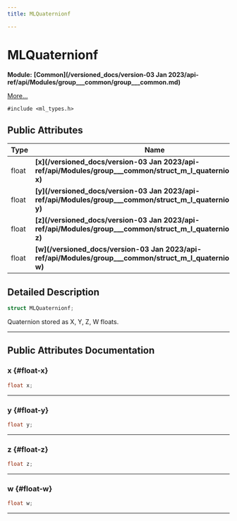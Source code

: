 ```yaml
---
title: MLQuaternionf

---
```


# MLQuaternionf

**Module:** **[Common](/versioned_docs/version-03 Jan 2023/api-ref/api/Modules/group___common/group___common.md)**



 [More...](#detailed-description)


`#include <ml_types.h>`

## Public Attributes

| Type           | Name           |
| -------------- | -------------- |
| float | **[x](/versioned_docs/version-03 Jan 2023/api-ref/api/Modules/group___common/struct_m_l_quaternionf.md#float-x)**  |
| float | **[y](/versioned_docs/version-03 Jan 2023/api-ref/api/Modules/group___common/struct_m_l_quaternionf.md#float-y)**  |
| float | **[z](/versioned_docs/version-03 Jan 2023/api-ref/api/Modules/group___common/struct_m_l_quaternionf.md#float-z)**  |
| float | **[w](/versioned_docs/version-03 Jan 2023/api-ref/api/Modules/group___common/struct_m_l_quaternionf.md#float-w)**  |

## Detailed Description

```cpp
struct MLQuaternionf;
```


Quaternion stored as X, Y, Z, W floats. 





-----------
## Public Attributes Documentation

### x {#float-x}

```cpp
float x;
```






-----------

### y {#float-y}

```cpp
float y;
```






-----------

### z {#float-z}

```cpp
float z;
```






-----------

### w {#float-w}

```cpp
float w;
```






-----------

